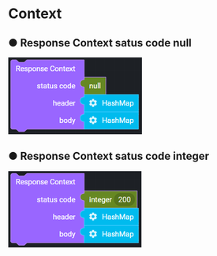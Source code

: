 # Context

## ● Response Context satus code null

![](../../.gitbook/assets/image%20%28100%29.png)

## ● Response Context satus code integer

![](../../.gitbook/assets/image%20%28134%29.png)

